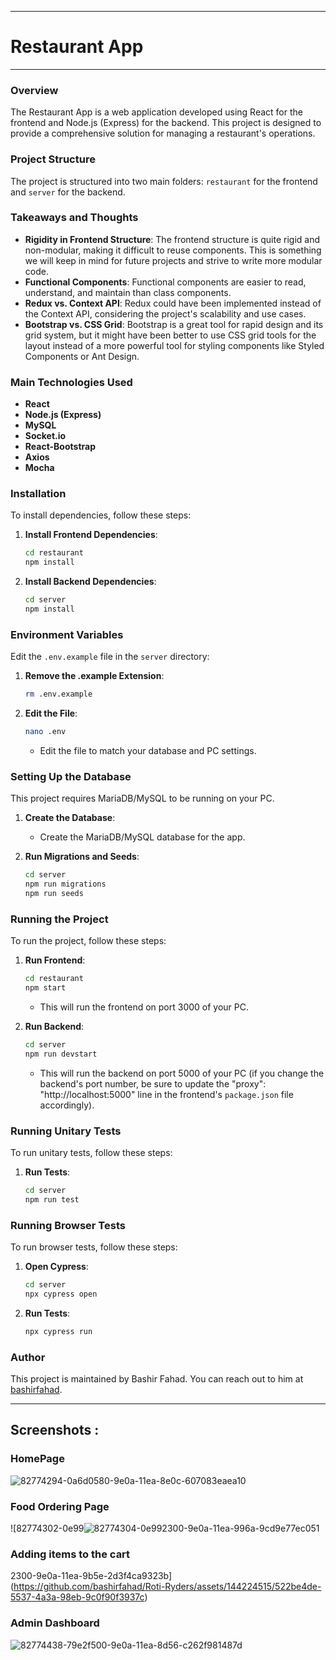 
---

# Restaurant App
---

### Overview
The Restaurant App is a web application developed using React for the frontend and Node.js (Express) for the backend. This project is designed to provide a comprehensive solution for managing a restaurant's operations.

### Project Structure
The project is structured into two main folders: `restaurant` for the frontend and `server` for the backend.

### Takeaways and Thoughts
- **Rigidity in Frontend Structure**: The frontend structure is quite rigid and non-modular, making it difficult to reuse components. This is something we will keep in mind for future projects and strive to write more modular code.
- **Functional Components**: Functional components are easier to read, understand, and maintain than class components.
- **Redux vs. Context API**: Redux could have been implemented instead of the Context API, considering the project's scalability and use cases.
- **Bootstrap vs. CSS Grid**: Bootstrap is a great tool for rapid design and its grid system, but it might have been better to use CSS grid tools for the layout instead of a more powerful tool for styling components like Styled Components or Ant Design.

### Main Technologies Used
- **React**
- **Node.js (Express)**
- **MySQL**
- **Socket.io**
- **React-Bootstrap**
- **Axios**
- **Mocha**

### Installation
To install dependencies, follow these steps:

1. **Install Frontend Dependencies**:
   ```bash
   cd restaurant
   npm install
   ```

2. **Install Backend Dependencies**:
   ```bash
   cd server
   npm install
   ```

### Environment Variables
Edit the `.env.example` file in the `server` directory:

1. **Remove the .example Extension**:
   ```bash
   rm .env.example
   ```

2. **Edit the File**:
   ```bash
   nano .env
   ```

   - Edit the file to match your database and PC settings.

### Setting Up the Database
This project requires MariaDB/MySQL to be running on your PC.

1. **Create the Database**:
   - Create the MariaDB/MySQL database for the app.

2. **Run Migrations and Seeds**:
   ```bash
   cd server
   npm run migrations
   npm run seeds
   ```

### Running the Project
To run the project, follow these steps:

1. **Run Frontend**:
   ```bash
   cd restaurant
   npm start
   ```

   - This will run the frontend on port 3000 of your PC.

2. **Run Backend**:
   ```bash
   cd server
   npm run devstart
   ```

   - This will run the backend on port 5000 of your PC (if you change the backend's port number, be sure to update the "proxy": "http://localhost:5000" line in the frontend's `package.json` file accordingly).

### Running Unitary Tests
To run unitary tests, follow these steps:

1. **Run Tests**:
   ```bash
   cd server
   npm run test
   ```

### Running Browser Tests
To run browser tests, follow these steps:

1. **Open Cypress**:
   ```bash
   cd server
   npx cypress open
   ```

2. **Run Tests**:
   ```bash
   npx cypress run
   ```

### Author
This project is maintained by Bashir Fahad. You can reach out to him at [bashirfahad](https://github.com/bashirfahad).

---
## Screenshots :

### HomePage
![82774294-0a6d0580-9e0a-11ea-8e0c-607083eaea10](https://github.com/bashirfahad/Roti-Ryders/assets/144224515/078b2dfd-5aa8-46f7-ada8-750d5ca0cc7b)
### Food Ordering Page
![82774302-0e99![82774304-0e992300-9e0a-11ea-996a-9cd9e77ec051](https://github.com/bashirfahad/Roti-Ryders/assets/144224515/c2f1c51b-362b-4756-b70d-b6b01361175a)
### Adding items to the cart
2300-9e0a-11ea-9b5e-2d3f4ca9323b](https://github.com/bashirfahad/Roti-Ryders/assets/144224515/522be4de-5537-4a3a-98eb-9c0f90f3937c)
### Admin Dashboard
![82774438-79e2f500-9e0a-11ea-8d56-c262f981487d](https://github.com/bashirfahad/Roti-Ryders/assets/144224515/d6cb06b5-b6f7-43ca-82e2-c2db345c3606)

